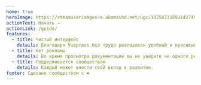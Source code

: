 ```yaml
---
home: true
heroImage: https://steamuserimages-a.akamaihd.net/ugc/1025073109314274519/51DE29DEC4E9FBC9FB38F3AC43743EB51DAF628E/
actionText: Начать →
actionLink: /guide/
features:
  - title: Чистый интерфейс
    details: Благодаря Vuepress без труда реализован удобный и красивый интерфейс
  - title: Нет рекламы
    details: Во время просмотра документации вы не увидите ни одного рекламного баннера, честное пионерское!
  - title: Поддерживается сообществом
    details: Каждый может внести свой вклад в развитие.
footer: Сделано сообществом с ❤️
---
```

